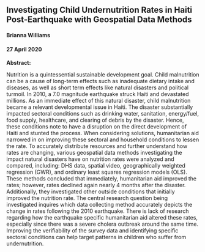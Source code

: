 ## Investigating Child Undernutrition Rates in Haiti Post-Earthquake with Geospatial Data Methods

#### Brianna Williams

#### 27 April 2020

**Abstract:**	

Nutrition is a quintessential sustainable development goal. Child malnutrition can be a cause of long-term effects such as inadequate dietary intake and diseases, as well as short term effects like natural disasters and political turmoil. In 2010, a 7.0 magnitude earthquake struck Haiti and devastated millions. As an immediate effect of this natural disaster, child malnutrition became a relevant developmental issue in Haiti. The disaster substantially impacted sectoral conditions such as drinking water, sanitation, energy/fuel, food supply, healthcare, and clearing of debris by the disaster. Hence, these conditions note to have a disruption on the direct development of Haiti and stunted the process. When considering solutions, humanitarian aid narrowed in on improving these sectoral and household conditions to lessen the rate. To accurately distribute resources and further understand how rates are changing, various geospatial data methods investigating the impact natural disasters have on nutrition rates were analyzed and compared, including: DHS data, spatial video, geographically weighted regression (GWR), and ordinary least squares regression models (OLS). These methods concluded that immediately, humanitarian aid improved the rates; however, rates declined again nearly 4 months after the disaster. Additionally, they investigated other outside conditions that initially improved the nutrition rate. The central research question being investigated inquires which data collecting method accurately depicts the change in rates following the 2010 earthquake. There is lack of research regarding how the earthquake specific humanitarian aid altered these rates, especially since there was a severe cholera outbreak around the same time. Improving the verifiability of the survey data and identifying specific sectoral conditions can help target patterns in children who suffer from undernutrition. 
